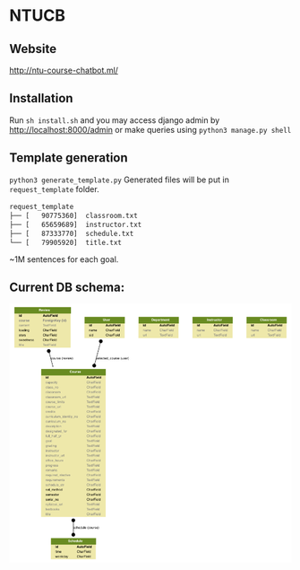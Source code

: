 # NTUCB

## Website
http://ntu-course-chatbot.ml/

## Installation
Run ``sh install.sh`` and you may access django admin by [http://localhost:8000/admin](http://localhost:8000/admin) or make queries using ``python3 manage.py shell``

## Template generation
``python3 generate_template.py``
Generated files will be put in ``request_template`` folder.

```
request_template
├── [   90775360]  classroom.txt
├── [   65659689]  instructor.txt
├── [   87333770]  schedule.txt
└── [   79905920]  title.txt
```
~1M sentences for each goal.

## Current DB schema:
![](db_schema.png)
